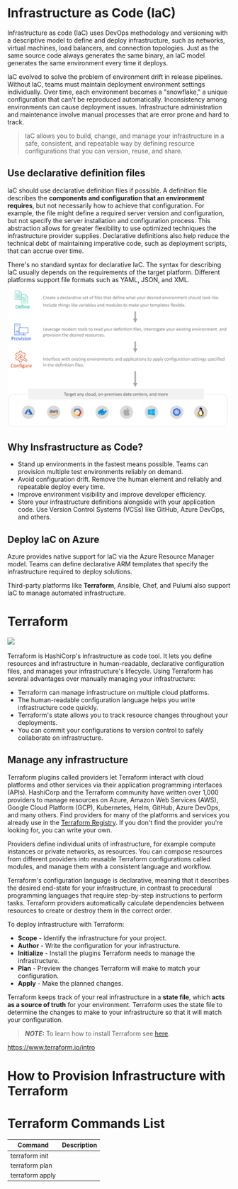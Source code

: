 # Infrastructure as Code (IaC)

Infrastructure as code (IaC) uses DevOps methodology and versioning with a descriptive model to define and deploy infrastructure, such as networks, virtual machines, load balancers, and connection topologies. Just as the same source code always generates the same binary, an IaC model generates the same environment every time it deploys.

IaC evolved to solve the problem of environment drift in release pipelines. Without IaC, teams must maintain deployment environment settings individually. Over time, each environment becomes a "snowflake," a unique configuration that can't be reproduced automatically. Inconsistency among environments can cause deployment issues. Infrastructure administration and maintenance involve manual processes that are error prone and hard to track.

> IaC allows you to build, change, and manage your infrastructure in a safe, consistent, and repeatable way by defining resource configurations that you can version, reuse, and share.

## Use declarative definition files

IaC should use declarative definition files if possible. A definition file describes the **components and configuration that an environment requires**, but not necessarily how to achieve that configuration. For example, the file might define a required server version and configuration, but not specify the server installation and configuration process. This abstraction allows for greater flexibility to use optimized techniques the infrastructure provider supplies. Declarative definitions also help reduce the technical debt of maintaining imperative code, such as deployment scripts, that can accrue over time.

There's no standard syntax for declarative IaC. The syntax for describing IaC usually depends on the requirements of the target platform. Different platforms support file formats such as YAML, JSON, and XML.

![](/.img/IaC.png)

## Why Insfrastructure as Code?

- Stand up environments in the fastest means possible. Teams can provision multiple test environments reliably on demand.
- Avoid configuration drift. Remove the human element and reliably and repeatable deploy every time. 
- Improve environment visibility and improve developer efficiency.
- Store your infrastructure definitions alongside with your application code. Use Version Control Systems (VCSs) like GitHub, Azure DevOps, and others.

## Deploy IaC on Azure
Azure provides native support for IaC via the Azure Resource Manager model. Teams can define declarative ARM templates that specify the infrastructure required to deploy solutions.

Third-party platforms like **Terraform**, Ansible, Chef, and Pulumi also support IaC to manage automated infrastructure.


# Terraform
![](https://learn.hashicorp.com/_next/static/images/color-2760d41bea9a4203553d88a51fa1800c.svg)

Terraform is HashiCorp's infrastructure as code tool. It lets you define resources and infrastructure in human-readable, declarative configuration files, and manages your infrastructure's lifecycle. Using Terraform has several advantages over manually managing your infrastructure:

- Terraform can manage infrastructure on multiple cloud platforms.
- The human-readable configuration language helps you write infrastructure code quickly.
- Terraform's state allows you to track resource changes throughout your deployments.
- You can commit your configurations to version control to safely collaborate on infrastructure.

## Manage any infrastructure
Terraform plugins called providers let Terraform interact with cloud platforms and other services via their application programming interfaces (APIs). HashiCorp and the Terraform community have written over 1,000 providers to manage resources on Azure, Amazon Web Services (AWS), Google Cloud Platform (GCP), Kubernetes, Helm, GitHub, Azure DevOps, and many others. Find providers for many of the platforms and services you already use in the [Terraform Registry](https://registry.terraform.io/browse/providers). If you don't find the provider you're looking for, you can write your own.

Providers define individual units of infrastructure, for example compute instances or private networks, as resources. You can compose resources from different providers into reusable Terraform configurations called modules, and manage them with a consistent language and workflow.

Terraform's configuration language is declarative, meaning that it describes the desired end-state for your infrastructure, in contrast to procedural programming languages that require step-by-step instructions to perform tasks. Terraform providers automatically calculate dependencies between resources to create or destroy them in the correct order.

To deploy infrastructure with Terraform:

- **Scope** - Identify the infrastructure for your project.
- **Author** - Write the configuration for your infrastructure.
- **Initialize** - Install the plugins Terraform needs to manage the infrastructure.
- **Plan** - Preview the changes Terraform will make to match your configuration.
- **Apply** - Make the planned changes.

Terraform keeps track of your real infrastructure in a **state file**, which **acts as a source of truth** for your environment. Terraform uses the state file to determine the changes to make to your infrastructure so that it will match your configuration.

> **_NOTE:_** To learn how to install Terraform see [here](https://learn.hashicorp.com/tutorials/terraform/install-cli?in=terraform/azure-get-started#install-terraform).

https://www.terraform.io/intro

# How to Provision Infrastructure with Terraform



# Terraform Commands List

| Command | Description |
| --- | --- |
| terraform init |  |
| terraform plan |  |
| terraform apply |  |